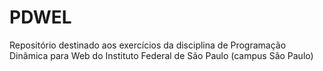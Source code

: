 # PDWEL
Repositório destinado aos exercícios da disciplina de Programação Dinâmica para Web do Instituto Federal de São Paulo (campus São Paulo) 
